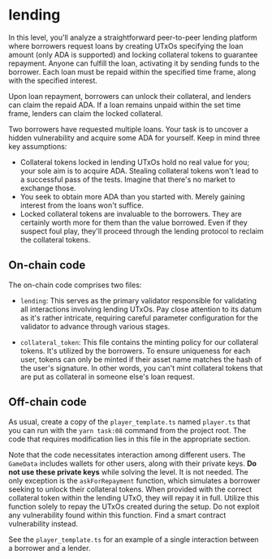 # lending

In this level, you'll analyze a straightforward peer-to-peer lending platform where borrowers
request loans by creating UTxOs specifying the loan amount (only ADA is supported) and locking
collateral tokens to guarantee repayment. Anyone can fulfill the loan, activating it by sending
funds to the borrower. Each loan must be repaid within the specified time frame, along with the
specified interest.

Upon loan repayment, borrowers can unlock their collateral, and lenders can claim the repaid ADA. If
a loan remains unpaid within the set time frame, lenders can claim the locked collateral.

Two borrowers have requested multiple loans. Your task is to uncover a hidden vulnerability and
acquire some ADA for yourself. Keep in mind three key assumptions:

- Collateral tokens locked in lending UTxOs hold no real value for you; your sole aim is to acquire
  ADA. Stealing collateral tokens won't lead to a successful pass of the tests. Imagine that there's
  no market to exchange those.
- You seek to obtain more ADA than you started with. Merely gaining interest from the loans won't
  suffice.
- Locked collateral tokens are invaluable to the borrowers. They are certainly worth more for them
  than the value borrowed. Even if they suspect foul play, they'll proceed through the lending
  protocol to reclaim the collateral tokens.

## On-chain code

The on-chain code comprises two files:

- `lending`: This serves as the primary validator responsible for validating all interactions
  involving lending UTxOs. Pay close attention to its datum as it's rather intricate, requiring
  careful parameter configuration for the validator to advance through various stages.

- `collateral_token`: This file contains the minting policy for our collateral tokens. It's utilized
  by the borrowers. To ensure uniqueness for each user, tokens can only be minted if their asset
  name matches the hash of the user's signature. In other words, you can't mint collateral tokens
  that are put as collateral in someone else's loan request.

## Off-chain code

As usual, create a copy of the `player_template.ts` named `player.ts` that you can run with the
`yarn task:08` command from the project root. The code that requires modification lies in this file
in the appropriate section.

Note that the code necessitates interaction among different users. The `GameData` includes wallets
for other users, along with their private keys. **Do not use these private keys** while solving the
level. It is not needed. The only exception is the `askForRepayment` function, which simulates a
borrower seeking to unlock their collateral tokens. When provided with the correct collateral token
within the lending UTxO, they will repay it in full. Utilize this function solely to repay the UTxOs
created during the setup. Do not exploit any vulnerability found within this function. Find a smart
contract vulnerability instead.

See the `player_template.ts` for an example of a single interaction between a borrower and a lender.
